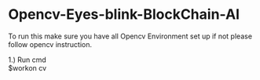 # Opencv-Eyes-blink-BlockChain-AI

To run this make sure you have all Opencv Environment set up if not please follow opencv instruction.

1.) Run cmd  
    $workon cv

